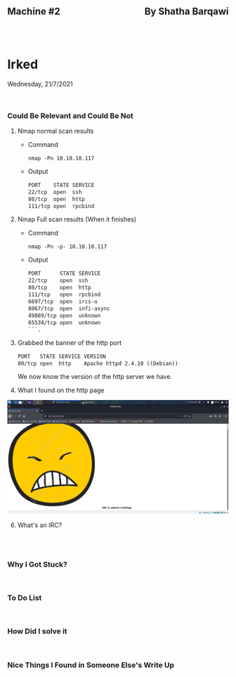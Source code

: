 <link href="../styles.module.css" rel="stylesheet">
<link rel="preconnect" href="https://fonts.googleapis.com">
<link rel="preconnect" href="https://fonts.gstatic.com" crossorigin>
<link href="https://fonts.googleapis.com/css2?family=Cedarville+Cursive&display=swap" rel="stylesheet">
<link rel="preconnect" href="https://fonts.googleapis.com">
<link rel="preconnect" href="https://fonts.gstatic.com" crossorigin>
<link href="https://fonts.googleapis.com/css2?family=Cedarville+Cursive&family=Zen+Tokyo+Zoo&display=swap" rel="stylesheet">
<link rel="preconnect" href="https://fonts.googleapis.com">
<link rel="preconnect" href="https://fonts.gstatic.com" crossorigin>
<link href="https://fonts.googleapis.com/css2?family=Cedarville+Cursive&family=Encode+Sans+SC&family=Zen+Tokyo+Zoo&display=swap" rel="stylesheet">


## <span class="copyright">Machine #2<span style="float:right;">By Shatha Barqawi</span>

<br/><br/>

# <span class="title">Irked


<span class="date">Wednesday, 21/7/2021</span> 


<br/> 

### <span class="lameMach subtitle">Could Be Relevant and Could Be Not  
1. Nmap normal scan results  
   * Command
     ```console
     nmap -Pn 10.10.10.117
     ```
   * Output
     ```console
     PORT    STATE SERVICE
     22/tcp  open  ssh
     80/tcp  open  http
     111/tcp open  rpcbind
     ```
2. Nmap Full scan results (When it finishes)  
   * Command
      ```console
      nmap -Pn -p- 10.10.10.117
      ```  
   * Output  
     ```console
     PORT      STATE SERVICE
     22/tcp    open  ssh
     80/tcp    open  http
     111/tcp   open  rpcbind
     6697/tcp  open  ircs-u
     8067/tcp  open  infi-async
     49889/tcp open  unknown
     65534/tcp open  unknown
     ```.
3. Grabbed the banner of the http port  
   ```console
   PORT   STATE SERVICE VERSION
   80/tcp open  http    Apache httpd 2.4.10 ((Debian))
   ```
   We now know the version of the http server we have.  

4. What I found on the http page  
<img src="irked_http.png">  

6. What's an IRC?  
   

<br/><br/>

### <span class="lameMach subtitle">Why I Got Stuck?  


<br/>

### <span class="lameMach subtitle">To Do List  

<br/>

### <span class="lameMach subtitle">How Did **I** solve it  

<br/>

### <span class="lameMach subtitle">Nice Things I Found in Someone Else's Write Up  
  